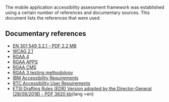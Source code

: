 The mobile application accessibility assessment framework was established using a certain number of references and documentary sources. This document lists the references that were used.

## Documentary references

- [EN&nbsp;301&nbsp;549 3.2.1 - PDF 2.2 MB](https://www.etsi.org/deliver/etsi_en/301500_301599/301549/03.02.01_60/en_301549v030201p.pdf)
- [WCAG 2.1](https://www.w3.org/TR/WCAG21/)
- [RGAA&nbsp;4](/fr/rgaa4/index.html)
- [RGAA APPS](https://disic.github.io/rgaa-apps/)
- [RGAA&nbsp;CMS](http://disic.github.io/referential-cms/)
- [RGAA 3 testing methodology](https://github.com/DISIC/rgaa_methodologie)
- [IBM Accessibility Requirements](https://www.ibm.com/able/requirements/requirements/)
- [RTC Accessibility User Requirements](https://www.w3.org/TR/raur/#routing-and-communication-channel-control)
- [ETSI Drafting Rules (EDR) Version adopted by the Director-General (28/09/2018) - PDF 3620 kb](https://portal.etsi.org/directives/39_directives_oct_2018.pdf#page=179){lang =en}
